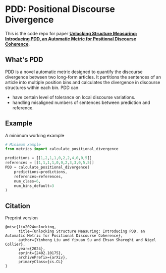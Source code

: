 # PDD: Positional Discourse Divergence
This is the code repo for paper [**Unlocking Structure Measuring: Introducing PDD, an Automatic Metric for Positional Discourse Coherence**](https://arxiv.org/abs/2402.10175).

## What's PDD
PDD is a novel automatic metric designed to quantify the discourse divergence between two long-form articles.
It partitions the sentences of an article into multiple position bins and calculates the divergence in discourse structures within each bin.
PDD can
- have certain level of tolerance on local discourse variations.
- handling misaligned numbers of sentences between prediction and reference.


## Example
A minimum working example
```python
# Minimum xample
from metrics import calculate_positional_divergence

predictions = [[1,2,1,1,0,2,2,4,0,0,5]]
references = [[1,1,1,1,0,0,2,3,3,0,5,5]]
PDD = calculate_positional_divergence(
    predictions=predictions, 
    references=references, 
    num_class=6, 
    num_bins_default=3
)
```

## Citation
Preprint version
```
@misc{liu2024unlocking,
      title={Unlocking Structure Measuring: Introducing PDD, an Automatic Metric for Positional Discourse Coherence}, 
      author={Yinhong Liu and Yixuan Su and Ehsan Shareghi and Nigel Collier},
      year={2024},
      eprint={2402.10175},
      archivePrefix={arXiv},
      primaryClass={cs.CL}
}
```
